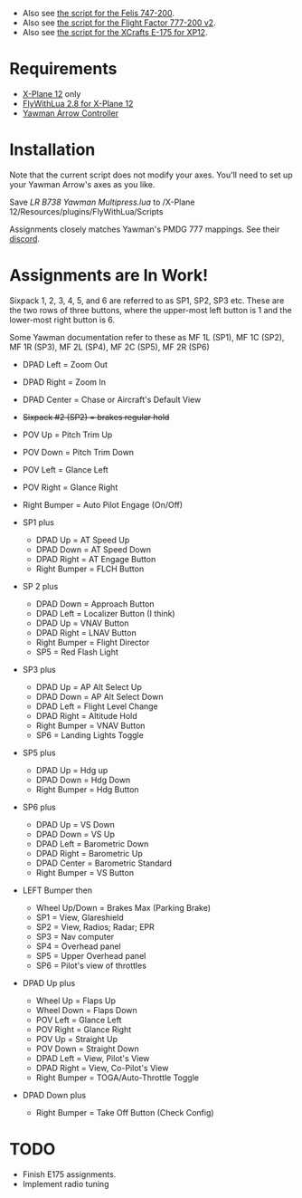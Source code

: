 * Also see [the script for the Felis 747-200](https://github.com/rpmik/Lua-Controller-Mapping-Felis-B742).
* Also see [the script for the Flight Factor 777-200 v2](https://github.com/rpmik/Lua-Yawman-Control-Flight-Factor-B772).
* Also see [the script for the XCrafts E-175 for XP12](https://github.com/rpmik/Lua-Yawman-Control-XCrafts-E175).

# Requirements
* [X-Plane 12](https://www.x-plane.com/) only
* [FlyWithLua 2.8 for X-Plane 12](https://forums.x-plane.org/index.php?/files/file/82888-flywithlua-ng-next-generation-plus-edition-for-x-plane-12-win-lin-mac/)
* [Yawman Arrow Controller](https://yawmanflight.com/)

# Installation
Note that the current script does not modify your axes. You'll need to set up your Yawman Arrow's axes as you like.

Save _LR B738 Yawman Multipress.lua_ to /X-Plane 12/Resources/plugins/FlyWithLua/Scripts

Assignments closely matches Yawman's PMDG 777 mappings. See their [discord](https://discord.gg/dcpTc5KP).

# Assignments are In Work!
Sixpack 1, 2, 3, 4, 5, and 6 are referred to as SP1, SP2, SP3 etc. These are the two rows of three buttons, where the upper-most left button is 1 and the lower-most right button is 6.

Some Yawman documentation refer to these as MF 1L (SP1), MF 1C (SP2), MF 1R (SP3), MF 2L (SP4), MF 2C (SP5), MF 2R (SP6)

* DPAD Left = Zoom Out
* DPAD Right = Zoom In
* DPAD Center = Chase or Aircraft's Default View
* ~~Sixpack #2 (SP2) = brakes regular hold~~
* POV Up = Pitch Trim Up
* POV Down = Pitch Trim Down		
* POV Left = Glance Left
* POV Right = Glance Right
* Right Bumper = Auto Pilot Engage (On/Off)

* SP1 plus
	* DPAD Up = AT Speed Up
	* DPAD Down = AT Speed Down
	* DPAD Right = AT Engage Button
	* Right Bumper = FLCH Button
* SP 2 plus
	* DPAD Down = Approach Button
	* DPAD Left = Localizer Button (I think)
	* DPAD Up = VNAV Button
	* DPAD Right = LNAV Button
	* Right Bumper = Flight Director
	* SP5 = Red Flash Light
* SP3 plus
	* DPAD Up = AP Alt Select Up
	* DPAD Down = AP Alt Select Down
	* DPAD Left = Flight Level Change
	* DPAD Right = Altitude Hold
	* Right Bumper = VNAV Button
	* SP6 = Landing Lights Toggle
* SP5 plus
	* DPAD Up = Hdg up
	* DPAD Down = Hdg Down
	* Right Bumper = Hdg Button
* SP6 plus
	* DPAD Up = VS Down
	* DPAD Down = VS Up
	* DPAD Left = Barometric Down
	* DPAD Right = Barometric Up
	* DPAD Center = Barometric Standard
	* Right Bumper = VS Button
* LEFT Bumper then
	* Wheel Up/Down = Brakes Max (Parking Brake)
	* SP1 = View, Glareshield
	* SP2 = View, Radios; Radar; EPR
	* SP3 = Nav computer
	* SP4 = Overhead panel
	* SP5 = Upper Overhead panel
	* SP6 = Pilot's view of throttles
	
* DPAD Up plus
	* Wheel Up = Flaps Up
	* Wheel Down = Flaps Down
	* POV Left = Glance Left
	* POV Right = Glance Right
	* POV Up = Straight Up
	* POV Down = Straight Down
	* DPAD Left = View, Pilot's View
	* DPAD Right = View, Co-Pilot's View
	* Right Bumper = TOGA/Auto-Throttle Toggle

* DPAD Down plus
	* Right Bumper = Take Off Button (Check Config)

# TODO
* Finish E175 assignments.
* Implement radio tuning